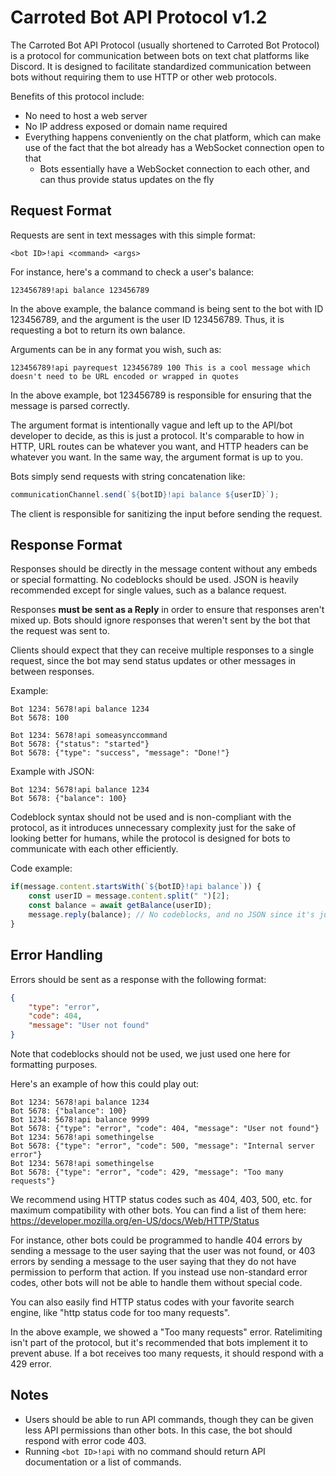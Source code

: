 # Carroted Bot API Protocol v1.2

The Carroted Bot API Protocol (usually shortened to Carroted Bot Protocol) is a protocol for communication between bots on text chat platforms like Discord. It is designed to facilitate standardized communication between bots without requiring them to use HTTP or other web protocols.

Benefits of this protocol include:
- No need to host a web server
- No IP address exposed or domain name required
- Everything happens conveniently on the chat platform, which can make use of the fact that the bot already has a WebSocket connection open to that
  - Bots essentially have a WebSocket connection to each other, and can thus provide status updates on the fly

## Request Format

Requests are sent in text messages with this simple format:

```
<bot ID>!api <command> <args>
```

For instance, here's a command to check a user's balance:

```
123456789!api balance 123456789
```
In the above example, the balance command is being sent to the bot with ID 123456789, and the argument is the user ID 123456789. Thus, it is requesting a bot to return its own balance.

Arguments can be in any format you wish, such as:
```
123456789!api payrequest 123456789 100 This is a cool message which doesn't need to be URL encoded or wrapped in quotes
```
In the above example, bot 123456789 is responsible for ensuring that the message is parsed correctly.

The argument format is intentionally vague and left up to the API/bot developer to decide, as this is just a protocol. It's comparable to how in HTTP, URL routes can be whatever you want, and HTTP headers can be whatever you want. In the same way, the argument format is up to you.

Bots simply send requests with string concatenation like:
```js
communicationChannel.send(`${botID}!api balance ${userID}`);
```
The client is responsible for sanitizing the input before sending the request.

## Response Format

Responses should be directly in the message content without any embeds or special formatting. No codeblocks should be used. JSON is heavily recommended except for single values, such as a balance request.

Responses **must be sent as a Reply** in order to ensure that responses aren't mixed up. Bots should ignore responses that weren't sent by the bot that the request was sent to.

Clients should expect that they can receive multiple responses to a single request, since the bot may send status updates or other messages in between responses.

Example:
```
Bot 1234: 5678!api balance 1234
Bot 5678: 100

Bot 1234: 5678!api someasynccommand
Bot 5678: {"status": "started"}
Bot 5678: {"type": "success", "message": "Done!"}
```
Example with JSON:
```
Bot 1234: 5678!api balance 1234
Bot 5678: {"balance": 100}
```
Codeblock syntax should not be used and is non-compliant with the protocol, as it introduces unnecessary complexity just for the sake of looking better for humans, while the protocol is designed for bots to communicate with each other efficiently.

Code example:
```js
if(message.content.startsWith(`${botID}!api balance`)) {
    const userID = message.content.split(" ")[2];
    const balance = await getBalance(userID);
    message.reply(balance); // No codeblocks, and no JSON since it's just a single value. We reply so that the client knows that this is a response to the request.
}
```

## Error Handling

Errors should be sent as a response with the following format:
```json
{
    "type": "error",
    "code": 404,
    "message": "User not found"
}
```
Note that codeblocks should not be used, we just used one here for formatting purposes.

Here's an example of how this could play out:
```
Bot 1234: 5678!api balance 1234
Bot 5678: {"balance": 100}
Bot 1234: 5678!api balance 9999
Bot 5678: {"type": "error", "code": 404, "message": "User not found"}
Bot 1234: 5678!api somethingelse
Bot 5678: {"type": "error", "code": 500, "message": "Internal server error"}
Bot 1234: 5678!api somethingelse
Bot 5678: {"type": "error", "code": 429, "message": "Too many requests"}
```

We recommend using HTTP status codes such as 404, 403, 500, etc. for maximum compatibility with other bots. You can find a list of them here: https://developer.mozilla.org/en-US/docs/Web/HTTP/Status

For instance, other bots could be programmed to handle 404 errors by sending a message to the user saying that the user was not found, or 403 errors by sending a message to the user saying that they do not have permission to perform that action. If you instead use non-standard error codes, other bots will not be able to handle them without special code.

You can also easily find HTTP status codes with your favorite search engine, like "http status code for too many requests".

In the above example, we showed a "Too many requests" error. Ratelimiting isn't part of the protocol, but it's recommended that bots implement it to prevent abuse. If a bot receives too many requests, it should respond with a 429 error.

## Notes

- Users should be able to run API commands, though they can be given less API permissions than other bots. In this case, the bot should respond with error code 403.
- Running `<bot ID>!api` with no command should return API documentation or a list of commands.
